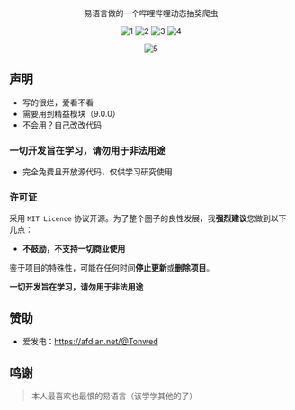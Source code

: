 <div align="center">
  
易语言做的一个哔哩哔哩动态抽奖爬虫
  
![1](https://img.shields.io/badge/License-MIT-brightgreen)
![2](https://img.shields.io/badge/Price-free-blue)
![3](https://img.shields.io/badge/Version-1.0.0-red)
![4](https://img.shields.io/badge/QQ_group-195173307-yellow)
  
![5](https://img.kaiheila.cn/assets/2021-09/BaLrY6vl5410m0mo.png)

</div>

## 声明

- 写的很烂，爱看不看
- 需要用到精益模块（9.0.0）
- 不会用？自己改改代码

### 一切开发旨在学习，请勿用于非法用途

- 完全免费且开放源代码，仅供学习研究使用

### 许可证

采用 `MIT Licence` 协议开源。为了整个圈子的良性发展，我**强烈建议**您做到以下几点：

- **不鼓励，不支持一切商业使用**

鉴于项目的特殊性，可能在任何时间**停止更新**或**删除项目**。

**一切开发旨在学习，请勿用于非法用途**

## 赞助
- 爱发电：https://afdian.net/@Tonwed

## 鸣谢

> 本人最喜欢也最恨的易语言（该学学其他的了）

